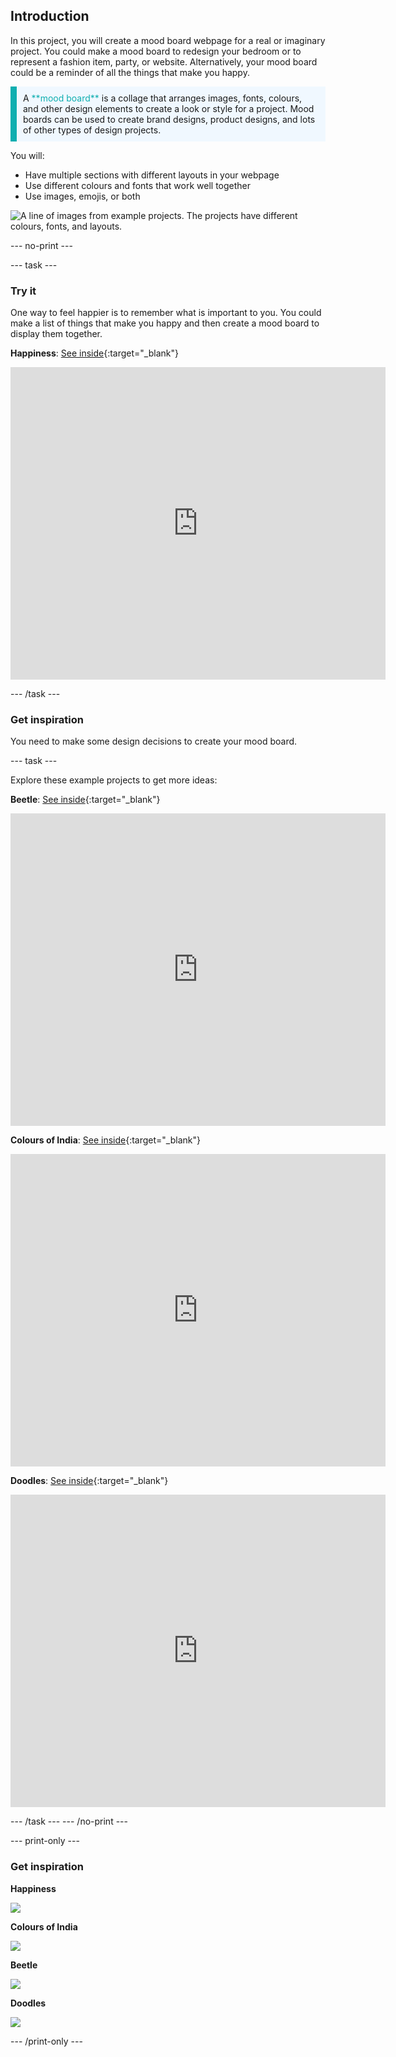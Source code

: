## Introduction

In this project, you will create a mood board webpage for a real or imaginary project. You could make a mood board to redesign your bedroom or to represent a fashion item, party, or website. Alternatively, your mood board could be a reminder of all the things that make you happy.

<p style="border-left: solid; border-width:10px; border-color: #0faeb0; background-color: aliceblue; padding: 10px;">
A <span style="color: #0faeb0">**mood board**</span> is a collage that arranges images, fonts, colours, and other design elements to create a look or style for a project. Mood boards can be used to create brand designs, product designs, and lots of other types of design projects.
</p>

You will:

- Have multiple sections with different layouts in your webpage
- Use different colours and fonts that work well together
- Use images, emojis, or both

![A line of images from example projects. The projects have different colours, fonts, and layouts.](images/example-strip.png)

--- no-print ---

--- task --- 

### Try it

<div style="display: flex; flex-wrap: wrap">
<div style="flex-basis: 175px; flex-grow: 1">  
One way to feel happier is to remember what is important to you. You could make a list of things that make you happy and then create a mood board to display them together.
</div>
<div>

**Happiness**: [See inside](https://editor.raspberrypi.org/hi-IN/projects/happiness-mood-board){:target="_blank"}

<div><iframe src="https://editor.raspberrypi.org/hi-IN/embed/viewer/happiness-mood-board" width="600" height="500" frameborder="0" marginwidth="0" marginheight="0" allowfullscreen> </iframe>
</div>
</div>
</div>

--- /task ---

### Get inspiration

You need to make some design decisions to create your mood board.

--- task ---

Explore these example projects to get more ideas:

**Beetle**: [See inside](https://editor.raspberrypi.org/hi-IN/projects/beetle-mood-board){:target="_blank"}

<div>
<iframe src="https://editor.raspberrypi.org/hi-IN/embed/viewer/beetle-mood-board" width="600" height="500" frameborder="0" marginwidth="0" marginheight="0" allowfullscreen> </iframe>
</div>

**Colours of India**: [See inside](https://editor.raspberrypi.org/hi-IN/projects/travel-mood-board){:target="_blank"}

<div>
<iframe src="https://editor.raspberrypi.org/hi-IN/embed/viewer/travel-mood-board" width="600" height="500" frameborder="0" marginwidth="0" marginheight="0" allowfullscreen> </iframe>
</div>

**Doodles**: [See inside](https://editor.raspberrypi.org/hi-IN/projects/doodle-mood-board){:target="_blank"}

<div>
<iframe src="https://editor.raspberrypi.org/hi-IN/embed/viewer/doodle-mood-board" width="600" height="500" frameborder="0" marginwidth="0" marginheight="0" allowfullscreen> </iframe>
</div>

--- /task ---
--- /no-print ---

--- print-only ---

### Get inspiration

**Happiness**

![](images/happiness.png)

**Colours of India**

![](images/india.PNG)

**Beetle**

![](images/beetle.PNG)

**Doodles**

![](images/doodle.PNG)

--- /print-only ---

